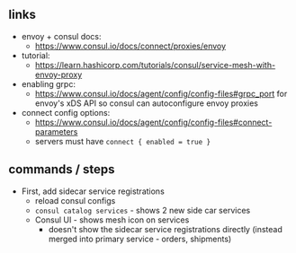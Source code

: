 ## links

- envoy + consul docs:
  - https://www.consul.io/docs/connect/proxies/envoy
- tutorial:
  - https://learn.hashicorp.com/tutorials/consul/service-mesh-with-envoy-proxy
- enabling grpc:
  - https://www.consul.io/docs/agent/config/config-files#grpc_port for envoy's xDS API so consul can autoconfigure envoy proxies
- connect config options:
  - https://www.consul.io/docs/agent/config/config-files#connect-parameters
  - servers must have `connect { enabled = true }`

## commands / steps

- First, add sidecar service registrations
  - reload consul configs
  - `consul catalog services` - shows 2 new side car services
  - Consul UI - shows mesh icon on services
    - doesn't show the sidecar service registrations directly (instead merged into primary service - orders, shipments)
